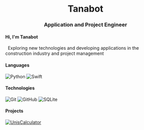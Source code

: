 <h1 align="center">Tanabot</h1>
<h3 align="center">Application and Project Engineer</h3>

#### Hi, I'm Tanabot
&nbsp; Exploring new technologies and developing applications in the construction industry and project management


#### Languages
![Python](https://img.shields.io/badge/Python-FFD43B?style=for-the-badge&logo=python&logoColor=blue)
![Swift](https://img.shields.io/badge/Swift-FA7343?style=for-the-badge&logo=swift&logoColor=white)


#### Technologies
![Git](https://img.shields.io/badge/Git-F05032.svg?style=for-the-badge&logo=Git&logoColor=white)
![GitHub](https://img.shields.io/badge/GitHub-181717.svg?style=for-the-badge&logo=GitHub&logoColor=white)
![SQLite](https://img.shields.io/badge/SQLite-003B57.svg?style=for-the-badge&logo=SQLite&logoColor=white)

#### Projects

[![UnisCalculator](https://img.shields.io/badge/UnisCalculator-lightgray?style=for-the-badge)](https://apps.apple.com/app/uniscalculator/id6453360728)

